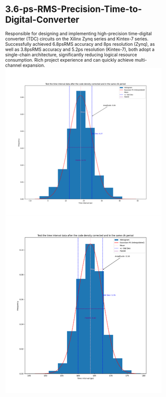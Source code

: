 # 3.6-ps-RMS-Precision-Time-to-Digital-Converter
Responsible for designing and implementing high-precision time-digital converter (TDC) circuits on the Xilinx Zynq series and Kintex-7 series. Successfully achieved 6.8psRMS accuracy and 8ps resolution (Zynq), as well as 3.8psRMS accuracy and 5.2ps resolution (Kintex-7), both adopt a single-chain architecture, significantly reducing logical resource consumption. Rich project experience and can quickly achieve multi-channel expansion.
![image](https://github.com/huanbian2021/3.6-ps-RMS-Precision-Time-to-Digital-Converter/blob/master/9a4d58268199f7b570ae7ea9b90a312.png)
![image](https://github.com/huanbian2021/3.6-ps-RMS-Precision-Time-to-Digital-Converter/blob/master/e261fa405b446b93a6a55adc8a8fdf0.png)
